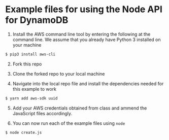 # Example files for using the Node API for DynamoDB

1. Install the AWS command line tool by entering the following at the command line. We assume that you already have Python 3 installed on your machine

```bash
$ pip3 install aws-cli
```

2. Fork this repo

3. Clone the forked repo to your local machine

4. Navigate into the local repo file and install the dependencies needed for this example to work
```bash
$ yarn add aws-sdk uuid
```

5. Add your AWS credentials obtained from class and ammend the JavaScript files accordingly.

6. You can now run each of the example files using ```node```
```bash
$ node create.js
```
